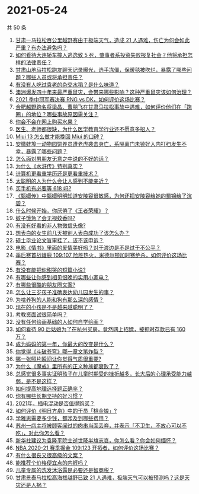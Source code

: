 # 2021-05-24

共 50 条

<!-- BEGIN -->
<!-- 最后更新时间 Mon May 24 2021 00:11:29 GMT+0800 (China Standard Time) -->

1. [甘肃一马拉松百公里越野赛由于极端天气，造成 21
   人遇难，伤亡为何会如此严重？有办法避免吗？](https://www.zhihu.com/question/460921357)
2. [如何看待大连轿车撞人逃逸致 5
   死，肇事者系投资失败报复社会？他将承担怎样的法律责任？](https://www.zhihu.com/question/460975066)
3. [甘肃山地马拉松跑友聊天记录曝光，选手冻僵，保暖毯被吹烂，暴露了哪些问题？哪些人员或将承担责任？](https://www.zhihu.com/question/460936873)
4. [有没有人吃过袁老的杂交水稻？是什么味道？](https://www.zhihu.com/question/387581217)
5. [澳洲爆发四十年来最严重鼠灾，会带来哪些影响？这种严重鼠灾该如何治理？](https://www.zhihu.com/question/460691340)
6. [2021 季中冠军赛决赛 RNG vs DK，如何评价这场比赛？](https://www.zhihu.com/question/461037428)
7. [合肥越野跑名将梁晶、曹朋飞在甘肃马拉松事故中遇难，如何评价他们在「跑圈」的地位？哪些事故原因需关注？](https://www.zhihu.com/question/461006549)
8. [你会不会在网上购买水果？](https://www.zhihu.com/question/369801334)
9. [医生、老师都很缺，为什么医学教育学行业还不愿意多招人？](https://www.zhihu.com/question/455946878)
10. [Miui 13 怎么做才能挽回 Miui 的口碑？](https://www.zhihu.com/question/460390365)
11. [安徽蚌埠一动物园饲养员遭老虎袭击身亡，系隔离门未锁好入内打扫发生不幸，暴露了哪些问题？](https://www.zhihu.com/question/461014605)
12. [怎么面对男朋友无意之中说的不好的话？](https://www.zhihu.com/question/460839405)
13. [为什么《水浒传》特别真实？](https://www.zhihu.com/question/445932631)
14. [计算机更看重学历还是更看重技术？](https://www.zhihu.com/question/454783960)
15. [太聪明的人为什么会让人感到不能亲近？](https://www.zhihu.com/question/449801792)
16. [买手机有必要等 618 吗?](https://www.zhihu.com/question/457283212)
17. [《甄嬛传》中甄嬛明明知道安陵容很敏感，为何还把安陵容给她的蜀锦给了浣碧？](https://www.zhihu.com/question/325114276)
18. [什么时候开始，你厌倦了《王者荣耀》？](https://www.zhihu.com/question/459401567)
19. [蚊子饿急了会无视蚊香吗?](https://www.zhihu.com/question/374704654)
20. [有没有好看的非人物微信头像?](https://www.zhihu.com/question/387563344)
21. [想表白的女生前几天被别人表白成功了该怎么办？](https://www.zhihu.com/question/457390121)
22. [硕士毕业论文盲审挂了，该不该申诉？](https://www.zhihu.com/question/398964694)
23. [电影《情书》里面的爱情美好吗？对于渡边是不是过于不公平？](https://www.zhihu.com/question/311035807)
24. [季后赛首战雄鹿 109:107
    险胜热火，米德尔顿加时赛绝杀，如何评价这场比赛？](https://www.zhihu.com/question/460920931)
25. [有没有能把你甜哭的短篇小说?](https://www.zhihu.com/question/333114370)
26. [有哪些让你感到相见恨晚的实用小家电？](https://www.zhihu.com/question/425277382)
27. [有哪些很酷的朋友圈文案?](https://www.zhihu.com/question/346046856)
28. [怎么让三岁孩子准确表达幼儿园发生的事？](https://www.zhihu.com/question/455057144)
29. [为啥养狗的人能和狗有那么深的感情？](https://www.zhihu.com/question/413857398)
30. [现在的小孩是不是越来越聪明了？](https://www.zhihu.com/question/454361471)
31. [考教资面试很简单吗？](https://www.zhihu.com/question/453353319)
32. [没有任何绘画基础的人如何自学绘画？](https://www.zhihu.com/question/21095093)
33. [如何看待 90 后姑娘为了在杭州买房，竟然网上招嫖，被抓时存款已有 160
    万？](https://www.zhihu.com/question/460671555)
34. [成为妈妈的第一年，你最大的改变是什么？](https://www.zhihu.com/question/445013316)
35. [你觉得《斗破苍穹》哪一章文笔炸裂？](https://www.zhihu.com/question/455079084)
36. [哪一张照片瞬间让你觉得气质很重要?](https://www.zhihu.com/question/297341335)
37. [为什么《魔戒》里所有的正义种族都衰败了？](https://www.zhihu.com/question/457060439)
38. [总感觉很多事实证明孩子在儿童时期受的挫折越多，长大后的心理承受能力越弱，是不是这样？](https://www.zhihu.com/question/266704437)
39. [如何提高地理选择题正确率？](https://www.zhihu.com/question/337971922)
40. [你有哪些长期坚持的好习惯？](https://www.zhihu.com/question/447430462)
41. [2021年，插电混动是否值得购买？](https://www.zhihu.com/question/460152359)
42. [如何评价《明日方舟》中的干员「桃金娘」?](https://www.zhihu.com/question/460102315)
43. [学雅思需要多少钱，都涉及到哪些费用？](https://www.zhihu.com/question/360178959)
44. [苏州一店主将被顾客闻过的肉串当面丢弃，并表示「不卫生，不放心可以不吃」，对此你怎么看？](https://www.zhihu.com/question/460604746)
45. [新华社建议为袁隆平院士逝世降半旗志哀，你怎么看？你会如何缅怀？](https://www.zhihu.com/question/460853429)
46. [NBA 2020-21 赛季掘金 109:123
    开拓者，如何评价这场比赛？](https://www.zhihu.com/question/460937287)
47. [有什么很丧又很高级的文案？](https://www.zhihu.com/question/444780653)
48. [能推荐个价格便宜点的内裤吗？](https://www.zhihu.com/question/408737469)
49. [儿童专属的洗发沐浴露是必要还是智商税？](https://www.zhihu.com/question/460350405)
50. [甘肃景泰马拉松高海拔越野已致 21
    人遇难，极端天气可以被预测吗？这是天灾还是人祸？](https://www.zhihu.com/question/460923810)

<!-- END -->
